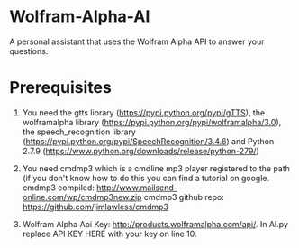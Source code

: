 # Wolfram-Alpha-AI
A personal assistant that uses the Wolfram Alpha API to answer your questions.
# Prerequisites
1) You need the gtts library (https://pypi.python.org/pypi/gTTS), the wolframalpha library (https://pypi.python.org/pypi/wolframalpha/3.0), the speech_recognition library (https://pypi.python.org/pypi/SpeechRecognition/3.4.6) and Python 2.7.9 (https://www.python.org/downloads/release/python-279/)

2) You need cmdmp3 which is a cmdline mp3 player registered to the path (if you don't know how to do this you can find a tutorial on google. cmdmp3 compiled: http://www.mailsend-online.com/wp/cmdmp3new.zip cmdmp3 github repo: https://github.com/jimlawless/cmdmp3

3) Wolfram Alpha Api Key: http://products.wolframalpha.com/api/. In AI.py replace API KEY HERE with your key on line 10.
